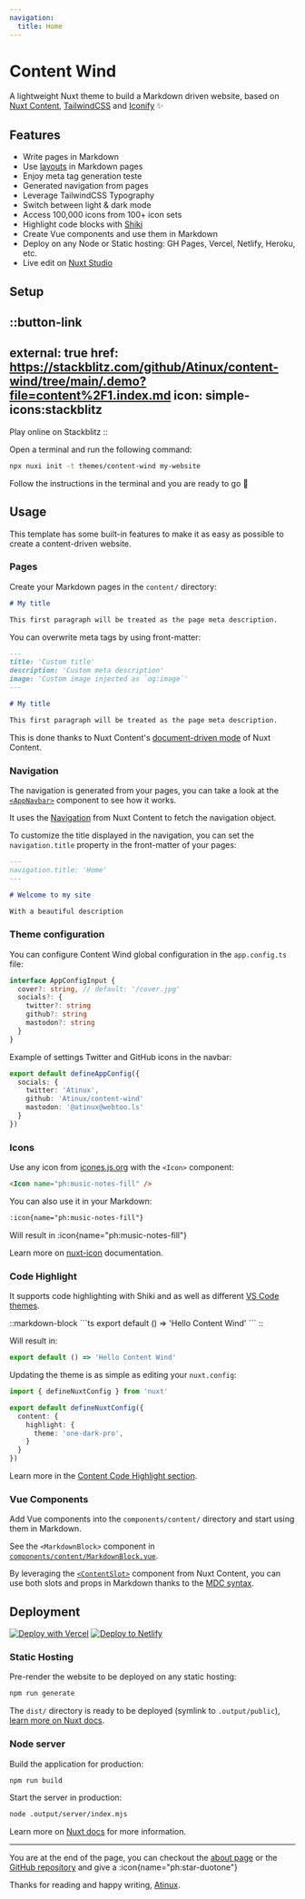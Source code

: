 ```yaml
---
navigation:
  title: Home
---
```


# Content Wind

A lightweight Nuxt theme to build a Markdown driven website, based on [Nuxt Content](https://content.nuxt.com), [TailwindCSS](https://tailwindcss.com) and [Iconify](https://iconify.design) ✨

## Features

- Write pages in Markdown
- Use [layouts](https://nuxt.com/docs/guide/directory-structure/layouts) in Markdown pages
- Enjoy meta tag generation teste
- Generated navigation from pages
- Leverage TailwindCSS Typography
- Switch between light & dark mode
- Access 100,000 icons from 100+ icon sets
- Highlight code blocks with [Shiki](https://shiki.matsu.io)
- Create Vue components and use them in Markdown
- Deploy on any Node or Static hosting: GH Pages, Vercel, Netlify, Heroku, etc.
- Live edit on [Nuxt Studio](https://nuxt.studio)

## Setup

::button-link
---
external: true
href: https://stackblitz.com/github/Atinux/content-wind/tree/main/.demo?file=content%2F1.index.md
icon: simple-icons:stackblitz
---
Play online on Stackblitz
::

Open a terminal and run the following command:

```bash
npx nuxi init -t themes/content-wind my-website
```

Follow the instructions in the terminal and you are ready to go 🚀

## Usage

This template has some built-in features to make it as easy as possible to create a content-driven website.

### Pages

Create your Markdown pages in the `content/` directory:

```md [content/index.md]
# My title

This first paragraph will be treated as the page meta description.
```

You can overwrite meta tags by using front-matter:

```md [content/index.md]
---
title: 'Custom title'
description: 'Custom meta description'
image: 'Custom image injected as `og:image`'
---

# My title

This first paragraph will be treated as the page meta description.
```

This is done thanks to Nuxt Content's [document-driven mode](https://content.nuxtjs.org/guide/writing/document-driven) of Nuxt Content.

### Navigation

The navigation is generated from your pages, you can take a look at the [`<AppNavbar>`](https://github.com/Atinux/content-wind/blob/main/components/AppNavbar.vue) component to see how it works.

It uses the [Navigation](https://content.nuxt.com/usage/navigation)  from Nuxt Content to fetch the navigation object.

To customize the title displayed in the navigation, you can set the `navigation.title` property in the front-matter of your pages:

```md
---
navigation.title: 'Home'
---

# Welcome to my site

With a beautiful description
```

### Theme configuration

You can configure Content Wind global configuration in the `app.config.ts` file:

```ts [signature]
interface AppConfigInput {
  cover?: string, // default: '/cover.jpg'
  socials?: {
    twitter?: string
    github?: string
    mastodon?: string
  }
}
```

Example of settings Twitter and GitHub icons in the navbar:

```ts [app.config.ts]
export default defineAppConfig({
  socials: {
    twitter: 'Atinux',
    github: 'Atinux/content-wind'
    mastodon: '@atinux@webtoo.ls'
  }
})
```

### Icons

Use any icon from [icones.js.org](https://icones.js.org) with the `<Icon>` component:

```html
<Icon name="ph:music-notes-fill" />
```

You can also use it in your Markdown:

```md
:icon{name="ph:music-notes-fill"}
```

Will result in :icon{name="ph:music-notes-fill"}

Learn more on [nuxt-icon](https://github.com/nuxt-modules/icon) documentation.

### Code Highlight

It supports code highlighting with Shiki and as well as different [VS Code themes](https://github.com/shikijs/shiki/blob/main/docs/themes.md#all-themes).

::markdown-block
\`\`\`ts
export default () => 'Hello Content Wind'
\`\`\`
::

Will result in:

```ts
export default () => 'Hello Content Wind'
```

Updating the theme is as simple as editing your `nuxt.config`:

```ts
import { defineNuxtConfig } from 'nuxt'

export default defineNuxtConfig({
  content: {
    highlight: {
      theme: 'one-dark-pro',
    }
  }
})
```

Learn more in the [Content Code Highlight section](https://content.nuxt.com/get-started/configuration#highlight).

### Vue Components

Add Vue components into the `components/content/` directory and start using them in Markdown.

See the `<MarkdownBlock>` component in [`components/content/MarkdownBlock.vue`](https://github.com/Atinux/content-wind/blob/main/.demo/components/content/MarkdownBlock.vue).

By leveraging the [`<ContentSlot>`](https://content.nuxt.com/components/content-slot) component from Nuxt Content, you can use both slots and props in Markdown thanks to the [MDC syntax](https://content.nuxt.com/usage/markdown).

## Deployment

[![Deploy with Vercel](https://vercel.com/button)](https://vercel.com/new/clone?repository-url=https%3A%2F%2Fgithub.com%2FAtinux%2Fcontent-wind-template) [![Deploy to Netlify](https://www.netlify.com/img/deploy/button.svg)](https://app.netlify.com/start/deploy?repository=https://github.com/Atinux/content-wind-template)

### Static Hosting

Pre-render the website to be deployed on any static hosting:

```bash
npm run generate
```

The `dist/` directory is ready to be deployed (symlink to `.output/public`), [learn more on Nuxt docs](https://nuxt.com/docs/getting-started/deployment#static-hosting).

### Node server

Build the application for production:

```bash
npm run build
```

Start the server in production:

```bash
node .output/server/index.mjs
```

Learn more on [Nuxt docs](https://nuxt.com/docs/getting-started/deployment) for more information.

---

You are at the end of the page, you can checkout the [about page](/about) or the [GitHub repository](https://github.com/Atinux/content-wind) and give a :icon{name="ph:star-duotone"}

Thanks for reading and happy writing, [Atinux](https://twitter.com/Atinux).
